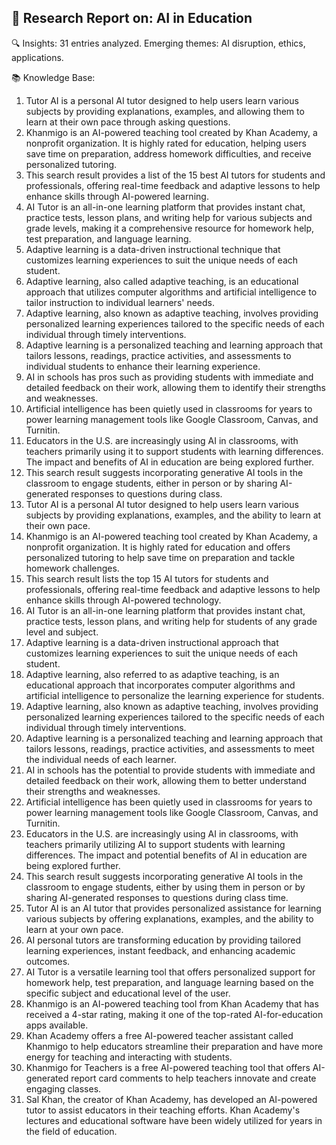 
📘 Research Report on: AI in Education
---
🔍 Insights:
31 entries analyzed. Emerging themes: AI disruption, ethics, applications.

📚 Knowledge Base:
1. Tutor AI is a personal AI tutor designed to help users learn various subjects by providing explanations, examples, and allowing them to learn at their own pace through asking questions.
2. Khanmigo is an AI-powered teaching tool created by Khan Academy, a nonprofit organization. It is highly rated for education, helping users save time on preparation, address homework difficulties, and receive personalized tutoring.
3. This search result provides a list of the 15 best AI tutors for students and professionals, offering real-time feedback and adaptive lessons to help enhance skills through AI-powered learning.
4. AI Tutor is an all-in-one learning platform that provides instant chat, practice tests, lesson plans, and writing help for various subjects and grade levels, making it a comprehensive resource for homework help, test preparation, and language learning.
5. Adaptive learning is a data-driven instructional technique that customizes learning experiences to suit the unique needs of each student.
6. Adaptive learning, also called adaptive teaching, is an educational approach that utilizes computer algorithms and artificial intelligence to tailor instruction to individual learners' needs.
7. Adaptive learning, also known as adaptive teaching, involves providing personalized learning experiences tailored to the specific needs of each individual through timely interventions.
8. Adaptive learning is a personalized teaching and learning approach that tailors lessons, readings, practice activities, and assessments to individual students to enhance their learning experience.
9. AI in schools has pros such as providing students with immediate and detailed feedback on their work, allowing them to identify their strengths and weaknesses.
10. Artificial intelligence has been quietly used in classrooms for years to power learning management tools like Google Classroom, Canvas, and Turnitin.
11. Educators in the U.S. are increasingly using AI in classrooms, with teachers primarily using it to support students with learning differences. The impact and benefits of AI in education are being explored further.
12. This search result suggests incorporating generative AI tools in the classroom to engage students, either in person or by sharing AI-generated responses to questions during class.
13. Tutor AI is a personal AI tutor designed to help users learn various subjects by providing explanations, examples, and the ability to learn at their own pace.
14. Khanmigo is an AI-powered teaching tool created by Khan Academy, a nonprofit organization. It is highly rated for education and offers personalized tutoring to help save time on preparation and tackle homework challenges.
15. This search result lists the top 15 AI tutors for students and professionals, offering real-time feedback and adaptive lessons to help enhance skills through AI-powered technology.
16. AI Tutor is an all-in-one learning platform that provides instant chat, practice tests, lesson plans, and writing help for students of any grade level and subject.
17. Adaptive learning is a data-driven instructional approach that customizes learning experiences to suit the unique needs of each student.
18. Adaptive learning, also referred to as adaptive teaching, is an educational approach that incorporates computer algorithms and artificial intelligence to personalize the learning experience for students.
19. Adaptive learning, also known as adaptive teaching, involves providing personalized learning experiences tailored to the specific needs of each individual through timely interventions.
20. Adaptive learning is a personalized teaching and learning approach that tailors lessons, readings, practice activities, and assessments to meet the individual needs of each learner.
21. AI in schools has the potential to provide students with immediate and detailed feedback on their work, allowing them to better understand their strengths and weaknesses.
22. Artificial intelligence has been quietly used in classrooms for years to power learning management tools like Google Classroom, Canvas, and Turnitin.
23. Educators in the U.S. are increasingly using AI in classrooms, with teachers primarily utilizing AI to support students with learning differences. The impact and potential benefits of AI in education are being explored further.
24. This search result suggests incorporating generative AI tools in the classroom to engage students, either by using them in person or by sharing AI-generated responses to questions during class time.
25. Tutor AI is an AI tutor that provides personalized assistance for learning various subjects by offering explanations, examples, and the ability to learn at your own pace.
26. AI personal tutors are transforming education by providing tailored learning experiences, instant feedback, and enhancing academic outcomes.
27. AI Tutor is a versatile learning tool that offers personalized support for homework help, test preparation, and language learning based on the specific subject and educational level of the user.
28. Khanmigo is an AI-powered teaching tool from Khan Academy that has received a 4-star rating, making it one of the top-rated AI-for-education apps available.
29. Khan Academy offers a free AI-powered teacher assistant called Khanmigo to help educators streamline their preparation and have more energy for teaching and interacting with students.
30. Khanmigo for Teachers is a free AI-powered teaching tool that offers AI-generated report card comments to help teachers innovate and create engaging classes.
31. Sal Khan, the creator of Khan Academy, has developed an AI-powered tutor to assist educators in their teaching efforts. Khan Academy's lectures and educational software have been widely utilized for years in the field of education.
